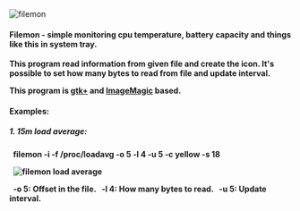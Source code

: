 <!--
<a href="http://tinypic.com?ref=a1ha9v" target="_blank"><img src="http://i57.tinypic.com/a1ha9v.jpg" border="0" alt="Image and video hosting by TinyPic"></a>
-->
<img src="http://i57.tinypic.com/a1ha9v.jpg" border="0" alt="filemon">

<h4>Filemon - simple monitoring cpu temperature, battery capacity and things like this in system tray.</h4>

<strong>

This program read information from given file and create the icon.
It's possible to set how many bytes to read from file and update interval.

This program is <a href="http://www.gtk.org">gtk+</a> and <a href="http://www.imagemagick.org">ImageMagic</a> based.

</strong>


<h4>Examples:</h4> 

<h5>1. 15m load average:</h5>

<strong>
&nbsp;&nbsp;filemon -i -f /proc/loadavg -o 5 -l 4 -u 5 -c yellow -s 18
	
&nbsp;&nbsp;<img src="http://i62.tinypic.com/2gumu7p.jpg" border="0" alt="filemon load average">

&nbsp;&nbsp;-o 5: Offset in the file.
&nbsp;&nbsp;-l 4: How many bytes to read.
&nbsp;&nbsp;-u 5: Update interval.
</strong>


